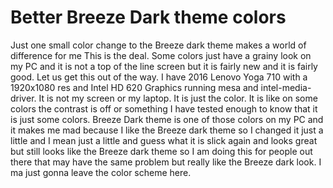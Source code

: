 # Better Breeze Dark theme colors
Just one small color change to the Breeze dark theme makes a world of difference for me
This is the deal.
Some colors just have a grainy look on my PC and it is not a top of the line screen but it is fairly new and it is fairly good.
Let us get this out of the way.
I have 2016 Lenovo Yoga 710 with a 1920x1080 res and Intel HD 620 Graphics running mesa and intel-media-driver.
It is not my screen or my laptop.
It is just the color. It is like on some colors the contrast is off or something I have tested enough to know that it is just some 
colors. Breeze Dark theme is one of those colors on my PC and it makes me mad because I like the Breeze dark theme so I changed it just
a little and I mean just a little and guess what it is slick again and looks great but still looks like the Breeze dark theme so I am 
doing this for people out there that may have the same problem but really like the Breeze dark look. I ma just gonna leave the color scheme
here.


